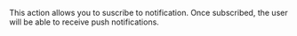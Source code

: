 This action allows you to suscribe to notification. Once subscribed, the user will be able to receive push notifications.